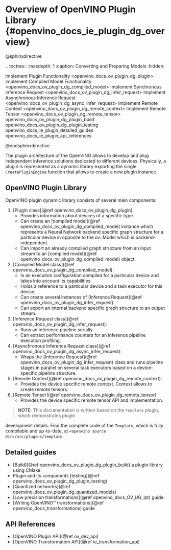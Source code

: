 # Overview of OpenVINO Plugin Library {#openvino_docs_ie_plugin_dg_overview}

@sphinxdirective

.. toctree::
   :maxdepth: 1
   :caption: Converting and Preparing Models
   :hidden:

   Implement Plugin Functionality <openvino_docs_ov_plugin_dg_plugin>
   Implement Compiled Model Functionality <openvino_docs_ov_plugin_dg_compiled_model>
   Implement Synchronous Inference Request <openvino_docs_ov_plugin_dg_infer_request>
   Implement Asynchronous Inference Request <openvino_docs_ov_plugin_dg_async_infer_request>
   Implement Remote Context <openvino_docs_ov_plugin_dg_remote_context>
   Implement Remote Tensor <openvino_docs_ov_plugin_dg_remote_tensor>
   openvino_docs_ov_plugin_dg_plugin_build
   openvino_docs_ov_plugin_dg_plugin_testing
   openvino_docs_ie_plugin_detailed_guides
   openvino_docs_ie_plugin_api_references

@endsphinxdirective

The plugin architecture of the OpenVINO allows to develop and plug independent inference 
solutions dedicated to different devices. Physically, a plugin is represented as a dynamic library 
exporting the single `CreatePluginEngine` function that allows to create a new plugin instance.

OpenVINO Plugin Library
-----------------------

OpenVINO plugin dynamic library consists of several main components:

1. [Plugin class](@ref openvino_docs_ov_plugin_dg_plugin):
    - Provides information about devices of a specific type.
    - Can create an [compiled model](@ref openvino_docs_ov_plugin_dg_compiled_model) instance which represents a Neural Network backend specific graph structure for a particular device in opposite to the ov::Model 
    which is backend-independent.
    - Can import an already compiled graph structure from an input stream to an 
    [compiled model](@ref openvino_docs_ov_plugin_dg_compiled_model) object.
2. [Compiled Model class](@ref openvino_docs_ov_plugin_dg_compiled_model):
    - Is an execution configuration compiled for a particular device and takes into account its capabilities.
    - Holds a reference to a particular device and a task executor for this device.
    - Can create several instances of [Inference Request](@ref openvino_docs_ov_plugin_dg_infer_request).
    - Can export an internal backend specific graph structure to an output stream.
3. [Inference Request class](@ref openvino_docs_ov_plugin_dg_infer_request):
    - Runs an inference pipeline serially.
    - Can extract performance counters for an inference pipeline execution profiling.
4. [Asynchronous Inference Request class](@ref openvino_docs_ov_plugin_dg_async_infer_request):
    - Wraps the [Inference Request](@ref openvino_docs_ov_plugin_dg_infer_request) class and runs pipeline stages in parallel on several task executors based on a device-specific pipeline structure.
5. [Remote Context](@ref openvino_docs_ov_plugin_dg_remote_context):
    - Provides the device specific remote context. Context allows to create remote tensors.
6. [Remote Tensor](@ref openvino_docs_ov_plugin_dg_remote_tensor)
    - Provides the device specific remote tensor API and implementation.

> **NOTE**: This documentation is written based on the `Template` plugin, which demonstrates plugin 

development details. Find the complete code of the `Template`, which is fully compilable and up-to-date,
at `<openvino source dir>/src/plugins/template`.


Detailed guides
-----------------------

* [Build](@ref openvino_docs_ov_plugin_dg_plugin_build) a plugin library using CMake
* Plugin and its components [testing](@ref openvino_docs_ov_plugin_dg_plugin_testing)
* [Quantized networks](@ref openvino_docs_ov_plugin_dg_quantized_models)
* [Low precision transformations](@ref openvino_docs_OV_UG_lpt) guide
* [Writing OpenVINO™ transformations](@ref openvino_docs_transformations) guide

API References
-----------------------

* [OpenVINO Plugin API](@ref ov_dev_api)
* [OpenVINO Transformation API](@ref ie_transformation_api)
